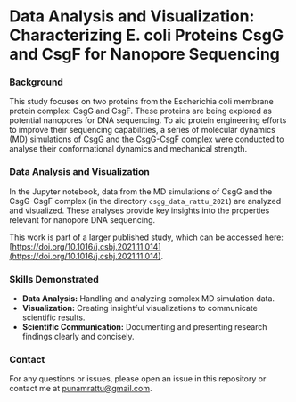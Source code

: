 # Data Analysis and Visualization: Characterizing E. coli Proteins CsgG and CsgF for Nanopore Sequencing


### Background

This study focuses on two proteins from the Escherichia coli membrane protein complex: CsgG and CsgF. These proteins are being explored as potential nanopores for DNA sequencing. To aid protein engineering efforts to improve their sequencing capabilities, a series of molecular dynamics (MD) simulations of CsgG and the CsgG-CsgF complex were conducted to analyse their conformational dynamics and mechanical strength.


### Data Analysis and Visualization

In the Jupyter notebook, data from the MD simulations of CsgG and the CsgG-CsgF complex (in the directory `csgg_data_rattu_2021`) are analyzed and visualized. These analyses provide key insights into the properties relevant for nanopore DNA sequencing.

This work is part of a larger published study, which can be accessed here: [https://doi.org/10.1016/j.csbj.2021.11.014](https://doi.org/10.1016/j.csbj.2021.11.014).


### Skills Demonstrated

- **Data Analysis:** Handling and analyzing complex MD simulation data.
- **Visualization:** Creating insightful visualizations to communicate scientific results.
- **Scientific Communication:** Documenting and presenting research findings clearly and concisely.


### Contact
For any questions or issues, please open an issue in this repository or contact me at punamrattu@gmail.com.
